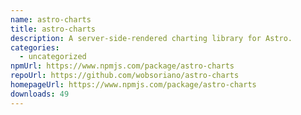 ```yaml
---
name: astro-charts
title: astro-charts
description: A server-side-rendered charting library for Astro.
categories:
  - uncategorized
npmUrl: https://www.npmjs.com/package/astro-charts
repoUrl: https://github.com/wobsoriano/astro-charts
homepageUrl: https://www.npmjs.com/package/astro-charts
downloads: 49
---
```


